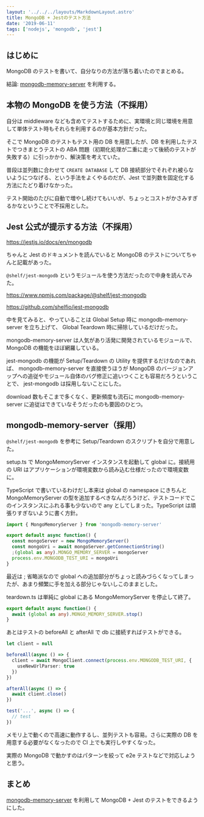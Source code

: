 ```yaml
---
layout: '../../../layouts/MarkdownLayout.astro'
title: MongoDB + Jestのテスト方法
date: '2019-06-11'
tags: ['nodejs', 'mongodb', 'jest']
---
```


## はじめに

MongoDB のテストを書いて、自分なりの方法が落ち着いたのでまとめる。

結論: <a href="https://www.npmjs.com/package/mongodb-memory-server" target="_blank">mongodb-memory-server</a> を利用する。

## 本物の MongoDB を使う方法（不採用）

自分は middleware なども含めてテストするために、実環境と同じ環境を用意して単体テスト時もそれらを利用するのが基本方針だった。

そこで MongoDB のテストもテスト用の DB を用意したが、DB を利用したテストでつきまとうテストの ABA 問題（初期化処理が二重に走って後続のテストが失敗する）に引っかかり、解決策を考えていた。

普段は並列数に合わせて `CREATE DATABASE` して DB 接続部分でそれぞれ被らないようにつなげる、という手法をよくやるのだが、Jest で並列数を固定化する方法にたどり着けなかった。

テスト開始のたびに自動で増やし続けてもいいが、ちょっとコストがかさみすぎるかなということで不採用とした。

## Jest 公式が提示する方法（不採用）

https://jestjs.io/docs/en/mongodb

ちゃんと Jest のドキュメントを読んでいると MongoDB のテストについてちゃんと記載があった。

`@shelf/jest-mongodb` というモジュールを使う方法だったので中身を読んでみた。

https://www.npmjs.com/package/@shelf/jest-mongodb

https://github.com/shelfio/jest-mongodb

中を見てみると、やっていることは Global Setup 時に mongodb-memory-server を立ち上げて、 Global Teardown 時に掃除しているだけだった。

mongodb-memory-server は人気があり活発に開発されているモジュールで、MongoDB の機能をほぼ網羅している。

jest-mongodb の機能が Setup/Teardown の Utility を提供するだけなのであれば、 mongodb-memory-server を直接使うほうが MongoDB のバージョンアップへの追従やモジュール自体のバグ修正に追いつくことも容易だろうということで、 jest-mongodb は採用しないことにした。

download 数もそこまで多くなく、更新頻度も流石に mongodb-memory-server に追従はできていなそうだったのも要因のひとつ。

## mongodb-memory-server（採用）

`@shelf/jest-mongodb` を参考に Setup/Teardown のスクリプトを自分で用意した。

setup.ts で MongoMemoryServer インスタンスを起動して global に。接続用の URI はアプリケーションが環境変数から読み込む仕様だったので環境変数に。

TypeScript で書いているわけだし本来は global の namespace にきちんと MongoMemoryServer の型を追加するべきなんだろうけど、テストコードでこのインスタンスにふれる事も少ないので any としてしまった。TypeScript は頑張りすぎないように書く方針。

```typescript
import { MongoMemoryServer } from 'mongodb-memory-server'

export default async function() {
  const mongoServer = new MongoMemoryServer()
  const mongoUri = await mongoServer.getConnectionString()
  ;(global as any).MONGO_MEMORY_SERVER = mongoServer
  process.env.MONGODB_TEST_URI = mongoUri
}
```

最近は ; 省略派なので global への追加部分がちょっと読みづらくなってしまったが、あまり頻繁に手を加える部分じゃないしこのままとした。

teardown.ts は単純に global にある MongoMemoryServer を停止して終了。

```typescript
export default async function() {
  await (global as any).MONGO_MEMORY_SERVER.stop()
}
```

あとはテストの beforeAll と afterAll で db に接続すればテストができる。

```typescript
let client = null

beforeAll(async () => {
  client = await MongoClient.connect(process.env.MONGODB_TEST_URI, {
    useNewUrlParser: true
  })
})

afterAll(async () => {
  await client.close()
})

test('...', async () => {
  // test
})
```

メモリ上で動くので高速に動作するし、並列テストも容易。さらに実際の DB を用意する必要がなくなったので CI 上でも実行しやすくなった。

実際の MongoDB で動かすのはパターンを絞って e2e テストなどで対応しようと思う。

## まとめ

<a href="https://www.npmjs.com/package/mongodb-memory-server" target="_blank">mongodb-memory-server</a> を利用して MongoDB + Jest のテストをできるようにした。
